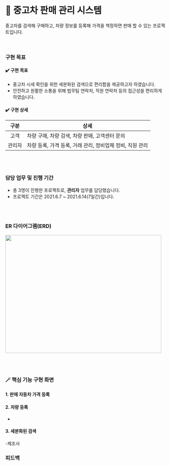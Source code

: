 # 🚗 중고차 판매 관리 시스템 
중고차를 검색해 구매하고, 차량 정보를 등록해 가격을 책정하면 판매 할 수 있는 프로젝트입니다.
<br>
<br> <br>

### 구현 목표

#### ✔️ 구현 목표

+ 중고차 시세 확인을 위한 세분화된 검색으로 편리함을 제공하고자 하였습니다.
+ 안전하고 원활한 소통을 위해 법무팀 연락처, 직원 연락처 등의 접근성을 편리하게 하였습니다.

#### ✔️ 구현 상세

|구분|상세|
|:------:|---|
|고객|차량 구매, 차량 검색, 차량 판매, 고객센터 문의|
|관리자|차량 등록, 가격 등록, 거래 관리, 정비업체 정비, 직원 관리|

<br><br>


### 담당 업무 및 진행 기간
+ 총 3명이 진행한 프로젝트로, **관리자** 업무를 담당했습니다. <br>
+ 프로젝트 기간은 2021.6.7 ~ 2021.6.14(7일간)입니다.



<br><br>

### ER 다이어그램(ERD)

<img src="https://user-images.githubusercontent.com/111429706/186194947-7ff07a88-1a65-47bc-b9db-188f06f60daf.png" width="490" height="370"/>

<br><br>

### 🪄 핵심 기능 구현 화면

#### 1. 판매 자동차 가격 등록

#### 2. 차량 등록

- 

#### 3. 세분화된 검색

-제조사



### 피드백










